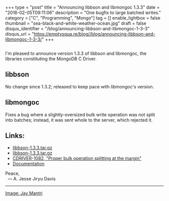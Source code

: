 +++
type = "post"
title = "Announcing libbson and libmongoc 1.3.3"
date = "2016-02-05T09:11:06"
description = "One bugfix to large batched writes."
category = ["C", "Programming", "Mongo"]
tag = []
enable_lightbox = false
thumbnail = "sea-black-and-white-weather-ocean.jpg"
draft = false
disqus_identifier = "/blog/announcing-libbson-and-libmongoc-1-3-3"
disqus_url = "https://emptysqua.re/blog//blog/announcing-libbson-and-libmongoc-1-3-3/"
+++

<p><img alt="" src="sea-black-and-white-weather-ocean.jpg" /></p>
<p>I'm pleased to announce version 1.3.3 of libbson and libmongoc, the libraries
constituting the MongoDB C Driver.</p>
<h2 id="libbson">libbson</h2>
<p>No change since 1.3.2; released to keep pace with libmongoc's version.</p>
<h2 id="libmongoc">libmongoc</h2>
<p>Fixes a bug where
a slightly-oversized bulk write operation was not split into batches; instead,
it was sent whole to the server, which rejected it.</p>
<h2 id="links">Links:</h2>
<ul>
<li><a href="https://github.com/mongodb/libbson/releases/download/1.3.3/libbson-1.3.3.tar.gz">libbson-1.3.3.tar.gz</a></li>
<li><a href="https://github.com/mongodb/mongo-c-driver/releases/download/1.3.3/mongo-c-driver-1.3.3.tar.gz">libbson-1.3.3.tar.gz</a></li>
<li><a href="https://jira.mongodb.org/browse/CDRIVER-1082">CDRIVER-1082, "Proper bulk operation splitting at the margin"</a></li>
<li><a href="https://api.mongodb.org/c/">Documentation</a></li>
</ul>
<p>Peace,<br />
&nbsp;&nbsp;&mdash; A. Jesse Jiryu Davis</p>
<hr />
<p><a href="http://jaymantri.com/post/110848819388/download">Image: Jay Mantri</a></p>
